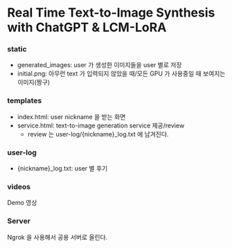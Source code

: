 # Real Time Text-to-Image Synthesis with ChatGPT & LCM-LoRA

### static
- generated_images: user 가 생성한 이미지들을 user 별로 저장
- initial.png: 아무런 text 가 입력되지 않았을 때/모든 GPU 가 사용중일 때 보여지는 이미지(짱구)


### templates
- index.html: user nickname 을 받는 화면
- service.html: text-to-image generation service 제공/review
    - review 는 user-log/{nickname}_log.txt 에 남겨진다. 

### user-log
- {nickname}_log.txt: user 별 후기

### videos
Demo 영상

<!-- [![Watch the video](./videos/test1.webm)]

![ezgif com-crop](https://github.com/qkrwnstj306/Text-to-Image-Toy-Project/assets/120474819/24f21ed1-d127-4c17-927b-e612f6c5048e)

<img src="https://github.com/qkrwnstj306/Text-to-Image-Toy-Project/assets/120474819/24f21ed1-d127-4c17-927b-e612f6c5048e" width="500" height="300">

[![Watch the video](./videos/test2.webm)] -->


### Server
Ngrok 을 사용해서 공용 서버로 올린다. 



